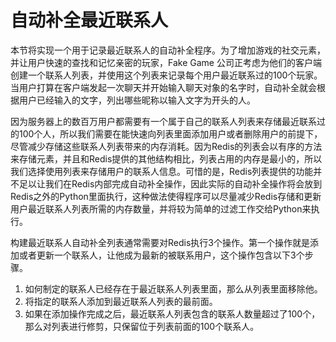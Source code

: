 # 自动补全最近联系人

本节将实现一个用于记录最近联系人的自动补全程序。为了增加游戏的社交元素，并让用户快速的查找和记忆亲密的玩家，Fake Game 公司正考虑为他们的客户端创建一个联系人列表，并使用这个列表来记录每个用户最近联系过的100个玩家。当用户打算在客户端发起一次聊天并开始输入聊天对象的名字时，自动补全就会根据用户已经输入的文字，列出哪些昵称以输入文字为开头的人。

因为服务器上的数百万用户都需要有一个属于自己的联系人列表来存储最近联系过的100个人，所以我们需要在能快速向列表里面添加用户或者删除用户的前提下，尽管减少存储这些联系人列表带来的内存消耗。因为Redis的列表会以有序的方法来存储元素，并且和Redis提供的其他结构相比，列表占用的内存是最小的，所以我们选择使用列表来存储用户的联系人信息。可惜的是，Redis列表提供的功能并不足以让我们在Redis内部完成自动补全操作，因此实际的自动补全操作将会放到Redis之外的Python里面执行，这种做法使得程序可以尽量减少Redis存储和更新用户最近联系人列表所需的内存数量，并将较为简单的过滤工作交给Python来执行。

构建最近联系人自动补全列表通常需要对Redis执行3个操作。第一个操作就是添加或者更新一个联系人，让他成为最新的被联系用户，这个操作包含以下3个步骤。

1. 如何制定的联系人已经存在于最近联系人列表里面，那么从列表里面移除他。
2. 将指定的联系人添加到最近联系人列表的最前面。
3. 如果在添加操作完成之后，最近联系人列表包含的联系人数量超过了100个，那么对列表进行修剪，只保留位于列表前面的100个联系人。




